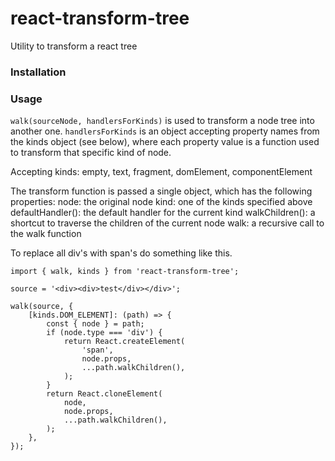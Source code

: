 # react-transform-tree
Utility to transform a react tree

### Installation

### Usage

`walk(sourceNode, handlersForKinds)` is used to transform a node tree into another one. `handlersForKinds` is an object accepting property names from the kinds object (see below), where each property value is a function used to transform that specific kind of node. 

Accepting kinds:
empty, text, fragment, domElement, componentElement

The transform function is passed a single object, which has the following properties:
node: the original node
kind: one of the kinds specified above
defaultHandler(): the default handler for the current kind
walkChildren(): a shortcut to traverse the children of the current node
walk: a recursive call to the walk function

To replace all div's with span's do something like this.

```
import { walk, kinds } from 'react-transform-tree';

source = '<div><div>test</div></div>';

walk(source, {
    [kinds.DOM_ELEMENT]: (path) => {
        const { node } = path;
        if (node.type === 'div') {
            return React.createElement(
                'span',
                node.props,
                ...path.walkChildren(),
            );
        }
        return React.cloneElement(
            node,
            node.props,
            ...path.walkChildren(),
        );
    },
});
```


